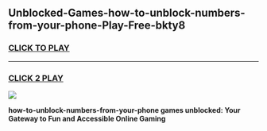 
## Unblocked-Games-how-to-unblock-numbers-from-your-phone-Play-Free-bkty8
<h3>
<a href="https://premium76.site?title=how-to-unblock-numbers-from-your-phone&ref=21A">CLICK TO PLAY</a></h3>
<hr>

<h3>
<a href="https://premium76.site?title=how-to-unblock-numbers-from-your-phone&ref=21A">CLICK 2 PLAY</a>
  
</h3>

<a href="https://premium76.site?title=how-to-unblock-numbers-from-your-phone&ref=21A"><img src="https://clearcache.store/games.png"></a>


**how-to-unblock-numbers-from-your-phone games unblocked: Your Gateway to Fun and Accessible Online Gaming**
